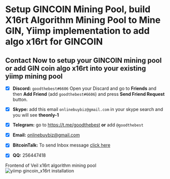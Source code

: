 # Setup GINCOIN Mining Pool, build X16rt Algorithm Mining Pool to Mine GIN, Yiimp implementation to add algo x16rt for GINCOIN

## Contact Now to setup your GINCOIN mining pool or add GIN coin algo x16rt into your existing yiimp mining pool

- [x]  **Discord:** `goodthebest#6606` Open your Discard and go to **Friends** and then **Add Friend** (add `goodthebest#6606`) and press **Send Friend Request** button.

- [x]  **Skype:**  add this email `onlinebuybiz@gmail.com` in your skype search and you will see **theonly-1**

- [x]  **Telegram:** go to https://t.me/goodthebest **or** add `@goodthebest`

- [x]   **Email:**  onlinebuybiz@gmail.com

- [x] **BitcoinTalk:** To send Inbox message [click here](https://bitcointalk.org/index.php?action=pm;sa=send;u=1782856)

- [x] **QQ:** 256447418 


Frontend of Veil x16rt algorithm mining pool
![yiimp gincoin_x16rt installation](https://www.sohowa.com/gincoin-x16rt-yiimp-mining-pool/GIN-yiimp-stratum-images.png)

